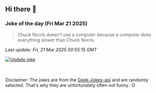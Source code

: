 ## Hi there 👋

### Joke of the day (Fri Mar 21 2025)
<!-- joke -->
>Chuck Norris doesn't use a computer because a computer does everything slower than Chuck Norris.
<!-- /joke -->

*Last update: Fri, 21 Mar 2025 00:55:15 GMT*

[![Update joke](https://github.com/nclskfm/nclskfm/actions/workflows/joke.yml/badge.svg)](https://github.com/nclskfm/nclskfm/actions/workflows/joke.yml)

<br><br>
Disclaimer: The jokes are from the [Geek-Jokes-api](https://github.com/sameerkumar18/geek-joke-api) and are randomly selected. That's why they are unfortunately often not funny. :D
